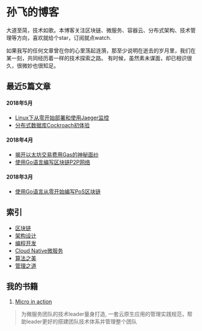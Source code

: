 # 孙飞的博客
大道至简，技术如歌。本博客关注区块链、微服务、容器云、分布式架构、技术管理等方向，喜欢就给个star，订阅就点watch.

如果我写的任何文章曾在你的心里荡起涟漪，那至少说明在逝去的岁月里，我们在某一刻，共同经历着一样的技术探索之路。
有时候，虽然素未谋面，却已相识很久，很微妙也很知足。

## 最近5篇文章
#### 2018年5月
- [Linux下从零开始部署和使用Jaeger监控](2018/Q2/Linux下从零开始部署和使用Jaeger.md)  
- [分布式数据库Cockroach初体验](2018/Q2/分布式数据库Cockroach初体验.md) 
#### 2018年4月
- [揭开以太坊交易费用Gas的神秘面纱](2018/Q2/揭开以太坊交易费用Gas的神秘面纱.md) 
- [使用Go语言编写区块链P2P网络](2018/Q2/使用Go语言编写区块链P2P网络.md) 
#### 2018年3月
- [使用Go语言从零开始编写PoS区块链](2018/Q1/使用Go语言从零开始编写PoS区块链.md)

## 索引
- [区块链](index/blockchain.md)
- [架构设计](index/architecture.md)
- [编程开发](index/programing.md)
- [Cloud Native微服务](index/cloud-native.md)
- [算法之美](index/algorithm.md)
- [管理之道](index/manager.md)

## 我的书籍
1. [Micro in action](https://github.com/sunface/micro-in-action)
> 为微服务团队的技术leader量身打造, 一套云原生应用的管理实践规范，帮助leader更好的搭建团队技术体系并管理整个团队